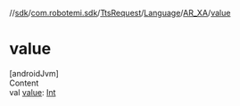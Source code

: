 //[sdk](../../../../../index.md)/[com.robotemi.sdk](../../../index.md)/[TtsRequest](../../index.md)/[Language](../index.md)/[AR_XA](index.md)/[value](value.md)



# value  
[androidJvm]  
Content  
val [value](value.md): [Int](https://kotlinlang.org/api/latest/jvm/stdlib/kotlin/-int/index.html)  



